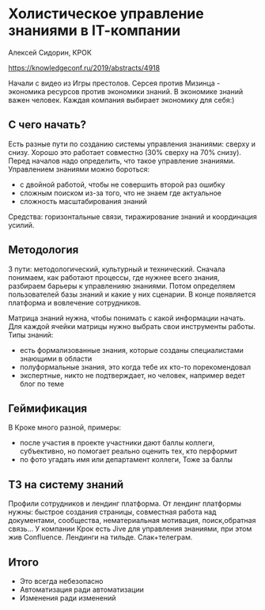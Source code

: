 # Холистическое управление знаниями в IТ-компании

Алексей Сидорин,
КРОК

https://knowledgeconf.ru/2019/abstracts/4918

Начали с видео из Игры престолов.
Серсея против Мизинца - экономика ресурсов против экономики знаний. 
В экономике знаний важен человек.
Каждая компания выбирает экономику для себя:) 

## С чего начать?

Есть разные пути по созданию системы управления знаниями: сверху и снизу.
Хорошо это работает совместно (30% сверху  на 70% снизу). 
Перед началов надо определить, что такое управление знаниями. 
Управлением знаниями можно бороться:

* с двойной работой, чтобы не совершить второй раз ошибку 
* сложным поиском из-за того, что не знаем где актуальное
* сложность масштабирования знаний

Средства: горизонтальные связи, тиражирование знаний и координация усилий.

## Методология

3 пути: методологический, культурный и технический.
Сначала понимаем, как работают процессы, где нужнее всего знания, разбираем барьеры к управленияю знаниями. Потом определяем пользователей базы знаний и какие у них сценарии. В конце появляется платформа и вовлечение сотрудников.

Матрица знаний нужна, чтобы понимать с какой информации начать.
Для каждой ячейки матрицы нужно выбрать свои инструменты работы.
Типы знаний: 
* есть формализованные знания, которые созданы специалистами знающими в области
* полуформальные знания, это когда тебе их кто-то порекомендовал
* экспертные, никто не подтверждает, но человек, например ведет блог по теме

## Геймификация

В Кроке много разной, примеры:
* после участия в проекте участники дают баллы коллеги, субъективно, но помогает реально оценить тех, кто перформит
* по фото угадать имя или департамент коллеги, Тоже за баллы

## ТЗ на систему знаний

Профили сотрудников и лендинг платформа.
От лендинг платформы нужны: быстрое создания страницы, совместная работа над документами,
сообщества, нематериальная мотивация, поиск,обратная связь…
У компании Крок есть Jive для управления знаниями, при этом жив Confluence.
Лендинги на тильде. Слак+телеграм.

## Итого

* Это всегда небезопасно
* Автоматизация ради автоматизации
* Изменения ради изменений

